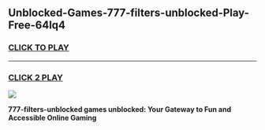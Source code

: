 
## Unblocked-Games-777-filters-unblocked-Play-Free-64lq4
<h3>
<a href="https://premium76.site?title=777-filters-unblocked&ref=18A1">CLICK TO PLAY</a></h3>
<hr>

<h3>
<a href="https://premium76.site?title=777-filters-unblocked&ref=18A1">CLICK 2 PLAY</a>
  
</h3>

<a href="https://premium76.site?title=777-filters-unblocked&ref=18A1"><img src="https://clearcache.store/games.png"></a>


**777-filters-unblocked games unblocked: Your Gateway to Fun and Accessible Online Gaming**
